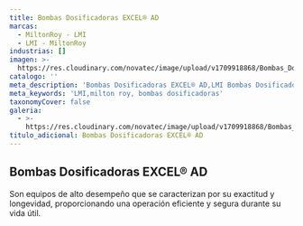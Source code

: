 ```yaml
---
title: Bombas Dosificadoras EXCEL® AD
marcas:
  - MiltonRoy - LMI
  - LMI - MiltonRoy
industrias: []
imagen: >-
  https://res.cloudinary.com/novatec/image/upload/v1709918868/Bombas_Dosificadoras_EXCEL_AD_efotn4.png
catalogo: ''
meta_description: 'Bombas Dosificadoras EXCEL® AD,LMI Bombas Dosificadoras, Milton Roy'
meta_keywords: 'LMI,milton roy, bombas dosificadoras'
taxonomyCover: false
galeria:
  - >-
    https://res.cloudinary.com/novatec/image/upload/v1709918868/Bombas_Dosificadoras_EXCEL_AD_efotn4.png
titulo_adicional: Bombas Dosificadoras EXCEL® AD
---
```


## **Bombas Dosificadoras EXCEL® AD**

Son equipos de alto desempeño que se caracterizan por su exactitud y longevidad, proporcionando una operación eficiente y segura durante su vida útil.
